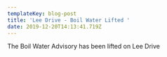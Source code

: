 ```yaml
---
templateKey: blog-post
title: 'Lee Drive - Boil Water Lifted '
date: 2019-12-20T14:13:41.719Z
---
```

The Boil Water Advisory has been lifted on Lee Drive
